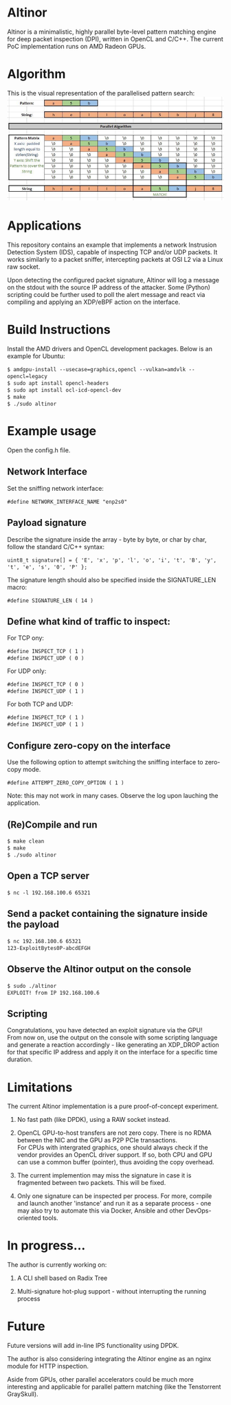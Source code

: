 # Altinor
Altinor is a minimalistic, highly parallel byte-level pattern matching engine for deep packet inspection (DPI), written in OpenCL and C/C++.
The current PoC implementation runs on AMD Radeon GPUs.

# Algorithm
This is the visual representation of the parallelised pattern search:
![Screenshot](https://github.com/vmetodiev/altinor/blob/master/pics/ALGO.JPG)<br />

# Applications
This repository contains an example that implements a network Instrusion Detection System (IDS), capable of inspecting TCP and/or UDP packets.
It works similarly to a packet sniffer, intercepting packets at OSI L2 via a Linux raw socket.

Upon detecting the configured packet signature, Altinor will log a message on the stdout with the source IP address of the attacker. 
Some (Python) scripting could be further used to poll the alert message and react via compiling and applying an XDP/eBPF action on the interface.

# Build Instructions
Install the AMD drivers and OpenCL development packages. Below is an example for Ubuntu:

```
$ amdgpu-install --usecase=graphics,opencl --vulkan=amdvlk --opencl=legacy
$ sudo apt install opencl-headers
$ sudo apt install ocl-icd-opencl-dev
$ make
$ ./sudo altinor
```
# Example usage
Open the config.h file. 

## Network Interface
Set the sniffing network interface:
```
#define NETWORK_INTERFACE_NAME "enp2s0"
```

## Payload signature
Describe the signature inside the array - byte by byte, or char by char, follow the standard C/C++ syntax:
```
uint8_t signature[] = { 'E', 'x', 'p', 'l', 'o', 'i', 't', 'B', 'y', 't', 'e', 's', '0', 'P' };
```

The signature length should also be specified inside the SIGNATURE_LEN macro:
```
#define SIGNATURE_LEN ( 14 )
```

## Define what kind of traffic to inspect:
For TCP ony:
```
#define INSPECT_TCP ( 1 )
#define INSPECT_UDP ( 0 )
```

For UDP only:
```
#define INSPECT_TCP ( 0 )
#define INSPECT_UDP ( 1 )
```

For both TCP and UDP:
```
#define INSPECT_TCP ( 1 )
#define INSPECT_UDP ( 1 )
```
## Configure zero-copy on the interface
Use the following option to attempt switching the sniffing interface to zero-copy mode.
```
#define ATTEMPT_ZERO_COPY_OPTION ( 1 )
```  

Note: this may not work in many cases. Observe the log upon lauching the application.


## (Re)Compile and run
```
$ make clean
$ make
$ ./sudo altinor
```

## Open a TCP server
```
$ nc -l 192.168.100.6 65321
```

## Send a packet containing the signature inside the payload
```
$ nc 192.168.100.6 65321
123-ExploitBytes0P-abcdEFGH
```

## Observe the Altinor output on the console
```
$ sudo ./altinor  
EXPLOIT! from IP 192.168.100.6 
```

## Scripting
Congratulations, you have detected an exploit signature via the GPU!  
From now on, use the output on the console with some scripting language and generate a reaction accordingly - like generating an XDP_DROP action for that specific IP address
and apply it on the interface for a specific time duration.

# Limitations
The current Altinor implementation is a pure proof-of-concept experiment.

1. No fast path (like DPDK), using a RAW socket instead.  
  
2. OpenCL GPU-to-host transfers are not zero copy. There is no RDMA between the NIC and the GPU as P2P PCIe transactions.  
   For CPUs with intergrated graphics, one should always check if the vendor provides an OpenCL driver support. If so, both CPU and GPU can use a common buffer (pointer), thus avoiding the copy overhead.  
  
3. The current implemention may miss the signature in case it is fragmented between two packets. This will be fixed.
  
4. Only one signature can be inspected per process. For more, compile and launch another 'instance' and run it as a separate process - one may also try to automate this via Docker, Ansible and other DevOps-oriented tools.  

# In progress...
The author is currently working on:

1. A CLI shell based on Radix Tree

2. Multi-signature hot-plug support - without interrupting the running process

# Future
Future versions will add in-line IPS functionality using DPDK. 

The author is also considering integrating the Altinor engine as an nginx module for HTTP inspection.  

Aside from GPUs, other parallel accelerators could be much more interesting and applicable for parallel pattern matching (like the Tenstorrent GraySkull).
